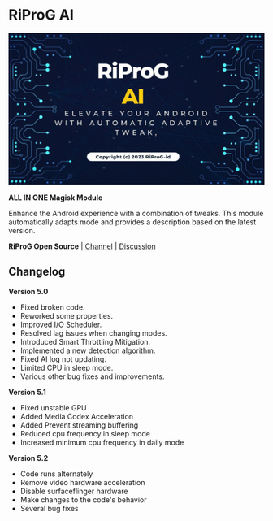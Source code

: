 # RiProG AI

![RiProG AI Banner](https://raw.githubusercontent.com/RiProG-id/RiProG-AI/main/banner.jpg)

**ALL IN ONE Magisk Module**

Enhance the Android experience with a combination of tweaks. This module automatically adapts mode and provides a description based on the latest version.

**RiProG Open Source** | [Channel](https://t.me/RiOpSo) | [Discussion](https://t.me/RiOpSoDisc)

## Changelog

**Version 5.0**

- Fixed broken code.
- Reworked some properties.
- Improved I/O Scheduler.
- Resolved lag issues when changing modes.
- Introduced Smart Throttling Mitigation.
- Implemented a new detection algorithm.
- Fixed AI log not updating.
- Limited CPU in sleep mode.
- Various other bug fixes and improvements.

**Version 5.1**

- Fixed unstable GPU
- Added Media Codex Acceleration
- Added Prevent streaming buffering
- Reduced cpu frequency in sleep mode
- Increased minimum cpu frequency in daily mode

**Version 5.2**

- Code runs alternately
- Remove video hardware acceleration
- Disable surfaceflinger hardware
- Make changes to the code's behavior
- Several bug fixes